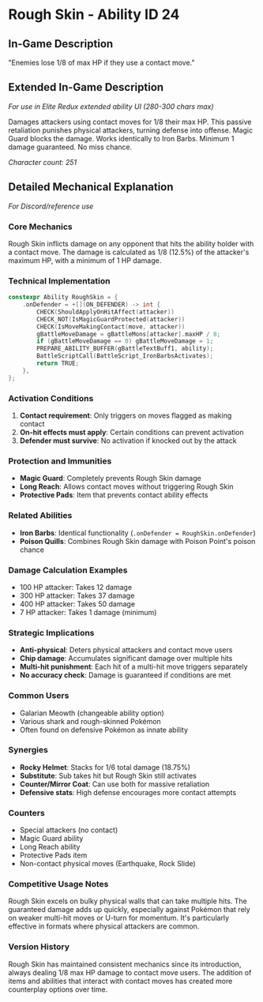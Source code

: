 # Rough Skin - Ability ID 24

## In-Game Description
"Enemies lose 1/8 of max HP if they use a contact move."

## Extended In-Game Description
*For use in Elite Redux extended ability UI (280-300 chars max)*

Damages attackers using contact moves for 1/8 their max HP. This passive retaliation punishes physical attackers, turning defense into offense. Magic Guard blocks the damage. Works identically to Iron Barbs. Minimum 1 damage guaranteed. No miss chance.

*Character count: 251*

## Detailed Mechanical Explanation
*For Discord/reference use*

### Core Mechanics
Rough Skin inflicts damage on any opponent that hits the ability holder with a contact move. The damage is calculated as 1/8 (12.5%) of the attacker's maximum HP, with a minimum of 1 HP damage.

### Technical Implementation
```cpp
constexpr Ability RoughSkin = {
    .onDefender = +[](ON_DEFENDER) -> int {
        CHECK(ShouldApplyOnHitAffect(attacker))
        CHECK_NOT(IsMagicGuardProtected(attacker))
        CHECK(IsMoveMakingContact(move, attacker))
        gBattleMoveDamage = gBattleMons[attacker].maxHP / 8;
        if (gBattleMoveDamage == 0) gBattleMoveDamage = 1;
        PREPARE_ABILITY_BUFFER(gBattleTextBuff1, ability);
        BattleScriptCall(BattleScript_IronBarbsActivates);
        return TRUE;
    },
};
```

### Activation Conditions
1. **Contact requirement**: Only triggers on moves flagged as making contact
2. **On-hit effects must apply**: Certain conditions can prevent activation
3. **Defender must survive**: No activation if knocked out by the attack

### Protection and Immunities
- **Magic Guard**: Completely prevents Rough Skin damage
- **Long Reach**: Allows contact moves without triggering Rough Skin
- **Protective Pads**: Item that prevents contact ability effects

### Related Abilities
- **Iron Barbs**: Identical functionality (`.onDefender = RoughSkin.onDefender`)
- **Poison Quills**: Combines Rough Skin damage with Poison Point's poison chance

### Damage Calculation Examples
- 100 HP attacker: Takes 12 damage
- 300 HP attacker: Takes 37 damage  
- 400 HP attacker: Takes 50 damage
- 7 HP attacker: Takes 1 damage (minimum)

### Strategic Implications
- **Anti-physical**: Deters physical attackers and contact move users
- **Chip damage**: Accumulates significant damage over multiple hits
- **Multi-hit punishment**: Each hit of a multi-hit move triggers separately
- **No accuracy check**: Damage is guaranteed if conditions are met

### Common Users
- Galarian Meowth (changeable ability option)
- Various shark and rough-skinned Pokémon
- Often found on defensive Pokémon as innate ability

### Synergies
- **Rocky Helmet**: Stacks for 1/6 total damage (18.75%)
- **Substitute**: Sub takes hit but Rough Skin still activates
- **Counter/Mirror Coat**: Can use both for massive retaliation
- **Defensive stats**: High defense encourages more contact attempts

### Counters
- Special attackers (no contact)
- Magic Guard ability
- Long Reach ability  
- Protective Pads item
- Non-contact physical moves (Earthquake, Rock Slide)

### Competitive Usage Notes
Rough Skin excels on bulky physical walls that can take multiple hits. The guaranteed damage adds up quickly, especially against Pokémon that rely on weaker multi-hit moves or U-turn for momentum. It's particularly effective in formats where physical attackers are common.

### Version History
Rough Skin has maintained consistent mechanics since its introduction, always dealing 1/8 max HP damage to contact move users. The addition of items and abilities that interact with contact moves has created more counterplay options over time.